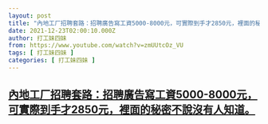 ```yaml
---
layout: post
title: "內地工厂招聘套路：招聘廣告寫工資5000-8000元，可實際到手才2850元，裡面的秘密不說沒有人知道。"
date: 2021-12-23T02:00:10.000Z
author: 打工妹四妹
from: https://www.youtube.com/watch?v=zmUUtcOz_VU
tags: [ 打工妹四妹 ]
categories: [ 打工妹四妹 ]
---
```

<!--1640224810000-->
[內地工厂招聘套路：招聘廣告寫工資5000-8000元，可實際到手才2850元，裡面的秘密不說沒有人知道。](https://www.youtube.com/watch?v=zmUUtcOz_VU)
------

<div>

</div>
